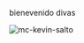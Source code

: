 
bienevenido 
divas 

![mc-kevin-salto](https://github.com/bielro69/bielro69/assets/169896437/e0fb60b9-b43f-45d6-bb69-dc656dabc18e)
